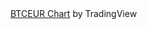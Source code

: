 <!-- TradingView Widget BEGIN -->
<div class="tradingview-widget-container">
  <div id="tradingview_3b0b7"></div>
  <div class="tradingview-widget-copyright"><a href="https://www.tradingview.com/symbols/BTCEUR/?exchange=COINBASE" rel="noopener" target="_blank"><span class="blue-text">BTCEUR Chart</span></a> by TradingView</div>
  <script type="text/javascript" src="https://s3.tradingview.com/tv.js"></script>
  <script type="text/javascript">
  new TradingView.widget(
  {
  "width": 1920,
  "height": 1080,
  "symbol": "COINBASE:BTCEUR",
  "interval": "3",
  "timezone": "Etc/UTC",
  "theme": "light",
  "style": "3",
  "locale": "en",
  "toolbar_bg": "#f1f3f6",
  "enable_publishing": false,
  "allow_symbol_change": true,
  "container_id": "tradingview_3b0b7"
}
  );
  </script>
</div>
<!-- TradingView Widget END -->
